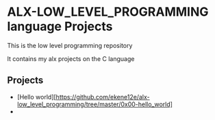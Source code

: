 # ALX-LOW_LEVEL_PROGRAMMING language Projects

This is the low level programming repository

It contains my alx projects on the C language

## Projects
* [Hello world][https://github.com/ekene12e/alx-low_level_programming/tree/master/0x00-hello_world]
* 

